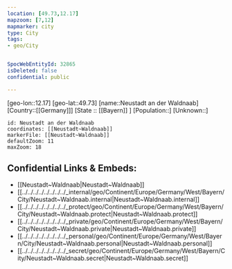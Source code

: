 ```yaml
---
location: [49.73,12.17]
mapzoom: [7,12] 
mapmarker: city 
type: City
tags:
- geo/City


SpocWebEntityId: 32865
isDeleted: false
confidential: public

---
```

[geo-lon::12.17]
[geo-lat::49.73]
[name::Neustadt an der Waldnaab]
[Country::[[Germany]]]
[State :: [[Bayern]] ]
[Population::]
[Unknown::]


```leaflet
id: Neustadt an der Waldnaab
coordinates: [[Neustadt~Waldnaab]]
markerFile: [[Neustadt~Waldnaab]]
defaultZoom: 11 
maxZoom: 18
```


## Confidential Links & Embeds: 
- [[Neustadt~Waldnaab|Neustadt~Waldnaab]] 
- [[../../../../../../../../_internal/geo/Continent/Europe/Germany/West/Bayern/City/Neustadt~Waldnaab.internal|Neustadt~Waldnaab.internal]] 
- [[../../../../../../../../_protect/geo/Continent/Europe/Germany/West/Bayern/City/Neustadt~Waldnaab.protect|Neustadt~Waldnaab.protect]] 
- [[../../../../../../../../_private/geo/Continent/Europe/Germany/West/Bayern/City/Neustadt~Waldnaab.private|Neustadt~Waldnaab.private]] 
- [[../../../../../../../../_personal/geo/Continent/Europe/Germany/West/Bayern/City/Neustadt~Waldnaab.personal|Neustadt~Waldnaab.personal]] 
- [[../../../../../../../../_secret/geo/Continent/Europe/Germany/West/Bayern/City/Neustadt~Waldnaab.secret|Neustadt~Waldnaab.secret]] 
